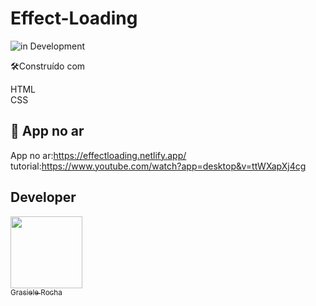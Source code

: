 # Effect-Loading

![in Development](https://img.shields.io/badge/Animation%20-%20Loading-purple) 


🛠️Construído com

HTML <br>
CSS <br>


## 🚀 App no ar

App no ar:https://effectloading.netlify.app/ <br>
tutorial:https://www.youtube.com/watch?app=desktop&v=ttWXapXj4cg


## Developer

[<img src="https://avatars.githubusercontent.com/u/104076058?v=4" width=115><br><sub>Grasiele Rocha</sub>](https://github.com/GrasieleRocha) 
